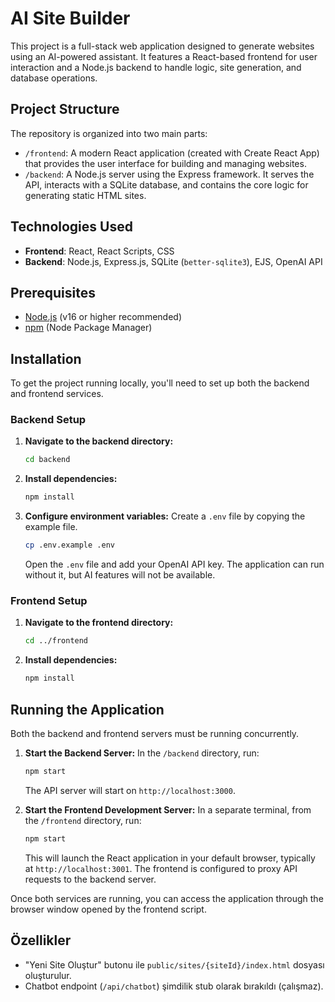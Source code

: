 # AI Site Builder

This project is a full-stack web application designed to generate websites using an AI-powered assistant. It features a React-based frontend for user interaction and a Node.js backend to handle logic, site generation, and database operations.

## Project Structure

The repository is organized into two main parts:

-   `/frontend`: A modern React application (created with Create React App) that provides the user interface for building and managing websites.
-   `/backend`: A Node.js server using the Express framework. It serves the API, interacts with a SQLite database, and contains the core logic for generating static HTML sites.

## Technologies Used

-   **Frontend**: React, React Scripts, CSS
-   **Backend**: Node.js, Express.js, SQLite (`better-sqlite3`), EJS, OpenAI API

## Prerequisites

-   [Node.js](https://nodejs.org/) (v16 or higher recommended)
-   [npm](https://www.npmjs.com/) (Node Package Manager)

## Installation

To get the project running locally, you'll need to set up both the backend and frontend services.

### Backend Setup

1.  **Navigate to the backend directory:**
    ```bash
    cd backend
    ```

2.  **Install dependencies:**
    ```bash
    npm install
    ```

3.  **Configure environment variables:**
    Create a `.env` file by copying the example file.
    ```bash
    cp .env.example .env
    ```
    Open the `.env` file and add your OpenAI API key. The application can run without it, but AI features will not be available.

### Frontend Setup

1.  **Navigate to the frontend directory:**
    ```bash
    cd ../frontend
    ```

2.  **Install dependencies:**
    ```bash
    npm install
    ```

## Running the Application

Both the backend and frontend servers must be running concurrently.

1.  **Start the Backend Server:**
    In the `/backend` directory, run:
    ```bash
    npm start
    ```
    The API server will start on `http://localhost:3000`.

2.  **Start the Frontend Development Server:**
    In a separate terminal, from the `/frontend` directory, run:
    ```bash
    npm start
    ```
    This will launch the React application in your default browser, typically at `http://localhost:3001`. The frontend is configured to proxy API requests to the backend server.

Once both services are running, you can access the application through the browser window opened by the frontend script.

## Özellikler
- "Yeni Site Oluştur" butonu ile `public/sites/{siteId}/index.html` dosyası oluşturulur.
- Chatbot endpoint (`/api/chatbot`) şimdilik stub olarak bırakıldı (çalışmaz).


